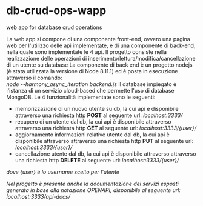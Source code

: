 # db-crud-ops-wapp
web app for database crud operations 

La web app si compone di una componente front-end, ovvero una pagina web per l'utilizzo delle api implementate, e di una componente di back-end, nella quale sono implementate le 4 api. Il progetto consiste nella realizzazione delle operazioni di inserimento/lettura/modifica/cancellazione di un utente su database
La componente di back end è un progetto nodejs (è stata utilizzata la versione di Node 8.11.1) ed è posta in esecuzione attraverso il comando:<br>
<i>node --harmony_async_iteration backend.js</i>
Il database impiegato è l'istanza di un servizio cloud-based che permette l'uso di database MongoDB.
Le 4 funzionalità implementate sono le seguenti:
- memorizzazione di un nuovo utente su db, la cui api è disponibile attraverso una richiesta http <b>POST</b> al seguente url:
  <i>localhost:3333/</i>
- recupero di un utente dal db, la cui api è disponibile attraverso attraverso una richiesta http <b>GET</b> al seguente url:
 <i>localhost:3333/{user}/</i>
- aggiornamento informazioni relative utente dal db, la cui api è disponibile attraverso attraverso una richiesta http <b>PUT</b> al seguente url:
 <i>localhost:3333/{user}/</i>
- cancellazione utente dal db, la cui api è disponibile attraverso attraverso una richiesta http <b>DELETE</b> al seguente url:
 <i>localhost:3333/{user}/
 
dove {user} è lo username scelto per l'utente

Nel progetto è presente anche la documentazione dei servizi esposti generata in base alla notazione OPENAPI, disponibile al seguente url:
<i>localhost:3333/api-docs/</i>
